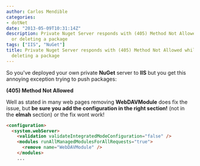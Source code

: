 ```yaml
---
author: Carlos Mendible
categories:
- dotNet
date: "2013-05-09T10:31:14Z"
description: Private Nuget Server responds with (405) Method Not Allowed while pushing
  or deleting a package
tags: ["IIS", "NuGet"]
title: Private Nuget Server responds with (405) Method Not Allowed while pushing or
  deleting a package
---
```

So you've deployed your own private **NuGet** server to **IIS** but you get this annoying exception trying to push packages:

**(405) Method Not Allowed**

Well as stated in many web pages removing **WebDAVModule** does fix the issue, but **be sure you add the configuration in the right section!** (not in the **elmah** section) or the fix wont work!

``` html
<configuration>
  <system.webServer>
    <validation validateIntegratedModeConfiguration="false" />
    <modules runAllManagedModulesForAllRequests="true">
      <remove name="WebDAVModule" />
    </modules>
    ...
```